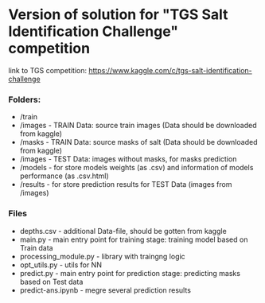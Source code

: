 # Version  of solution for "TGS Salt Identification Challenge" competition 

link to TGS competition: https://www.kaggle.com/c/tgs-salt-identification-challenge 


### Folders:
* /train
*   /images  - TRAIN Data: source train images (Data should be downloaded from kaggle)
*   /masks   - TRAIN Data: source masks of salt (Data should be downloaded from kaggle)
* /images    - TEST Data: images without masks, for masks prediction
* /models    - for store models weights (as .csv) and information of models performance (as .csv.html)
* /results   - for store prediction results for TEST Data (images from /images)

### Files
* depths.csv             - additional Data-file, should be gotten from kaggle
* main.py                - main entry point for training stage: training model based on Train data
* processing_module.py   - library with traingng logic
* opt_utils.py           - utils for NN 
* predict.py             - main entry point for prediction stage: predicting masks based on Test data 
* predict-ans.ipynb      - megre several prediction results